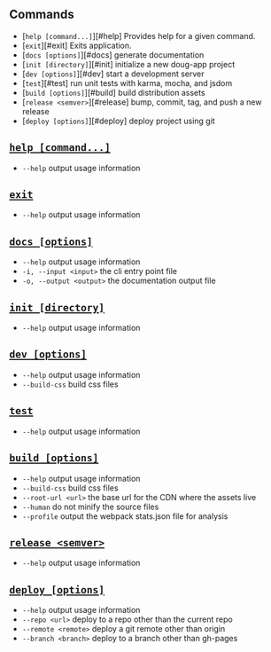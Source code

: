 ## Commands

- [`help [command...]`][#help] Provides help for a given command.
- [`exit`][#exit] Exits application.
- [`docs [options]`][#docs] generate documentation
- [`init [directory]`][#init] initialize a new doug-app project
- [`dev [options]`][#dev] start a development server
- [`test`][#test] run unit tests with karma, mocha, and jsdom
- [`build [options]`][#build] build distribution assets
- [`release <semver>`][#release] bump, commit, tag, and push a new release
- [`deploy [options]`][#deploy] deploy project using git

## <a href="#help">`help [command...]`</a>

- `--help` output usage information

## <a href="#exit">`exit`</a>

- `--help` output usage information

## <a href="#docs">`docs [options]`</a>

- `--help` output usage information
- `-i, --input <input>` the cli entry point file
- `-o, --output <output>` the documentation output file

## <a href="#init">`init [directory]`</a>

- `--help` output usage information

## <a href="#dev">`dev [options]`</a>

- `--help` output usage information
- `--build-css` build css files

## <a href="#test">`test`</a>

- `--help` output usage information

## <a href="#build">`build [options]`</a>

- `--help` output usage information
- `--build-css` build css files
- `--root-url <url>` the base url for the CDN where the assets live
- `--human` do not minify the source files
- `--profile` output the webpack stats.json file for analysis

## <a href="#release">`release <semver>`</a>

- `--help` output usage information

## <a href="#deploy">`deploy [options]`</a>

- `--help` output usage information
- `--repo <url>` deploy to a repo other than the current repo
- `--remote <remote>` deploy a git remote other than origin
- `--branch <branch>` deploy to a branch other than gh-pages